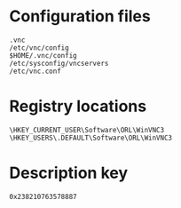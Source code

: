# Configuration files
```
.vnc
/etc/vnc/config
$HOME/.vnc/config
/etc/sysconfig/vncservers
/etc/vnc.conf
```

# Registry locations
```
\HKEY_CURRENT_USER\Software\ORL\WinVNC3
\HKEY_USERS\.DEFAULT\Software\ORL\WinVNC3
```

# Description key
```
0x238210763578887
```
